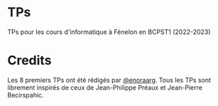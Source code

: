 # TPs

TPs pour les cours d'informatique à Fénelon en BCPST1 (2022-2023)

# Credits

Les 8 premiers TPs ont été rédigés par [@enoraarg](https://www.github.com/enoraarg). Tous les TPs sont librement inspirés de ceux de Jean-Philippe Préaux et Jean-Pierre Becirspahic.
